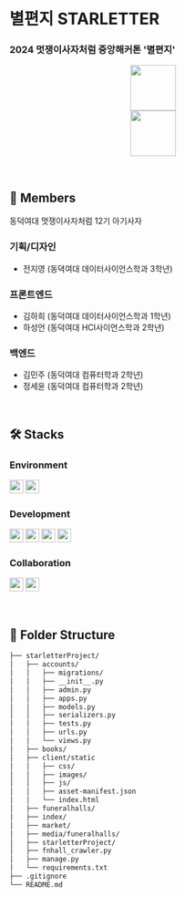 <br>
<br>

# 별편지 STARLETTER
### 2024 멋쟁이사자처럼 중앙해커톤 '별편지'  

<p align=center>
<img src="https://github.com/user-attachments/assets/b802d4a2-dfcd-4d41-8ab8-19b0201655fd" height=80> 
<br> <img src="https://github.com/user-attachments/assets/ba755cda-d2ac-41b4-9d26-31e549ee0cd7" height=80> 
</p>


<br>

## 👥 Members
동덕여대 멋쟁이사자처럼 12기 아기사자 

### 기획/디자인
- 전지영 (동뎍여대 데이터사이언스학과 3학년)
### 프론트엔드
- 김하희 (동덕여대 데이터사이언스학과 1학년)
- 하성언 (동덕여대 HCI사이언스학과 2학년)
### 백엔드
- 김민주 (동덕여대 컴퓨터학과 2학년)
- 정세윤 (동덕여대 컴퓨터학과 2학년)

<br>

## 🛠️ Stacks
### Environment 
<img height=24 src="https://img.shields.io/badge/Visual_Studio_Code-0078D4?style=flat&logo=visual%20studio%20code&logoColor=white"> <img height=24 src="https://img.shields.io/badge/Figma-F24E1E?style=flat&logo=figma&logoColor=white">

### Development 
<img height=24 src="https://img.shields.io/badge/Python-3776AB?style=flat&logo=python&logoColor=white"> <img height=24 src="https://img.shields.io/badge/Django-092E20?style=flat&logo=django&logoColor=white"> 
<img height=24 src="https://img.shields.io/badge/JavaScript-F7DF1E?style=flat&logo=JavaScript&logoColor=black"> <img height=24 src="https://img.shields.io/badge/React-20232A?style=flat&logo=react&logoColor=61DAFB"> 

### Collaboration
<img height=24 src="https://img.shields.io/badge/Notion-000000?style=flat&logo=notion&logoColor=white"/> <img height=24 src="https://img.shields.io/badge/Discord-7289DA?style=flat&logo=discord&logoColor=white"/>

<br>

## 📂 Folder Structure
```bash
├── starletterProject/
│   ├── accounts/
│   │   ├── migrations/
│   │   ├── __init__.py
│   │   ├── admin.py
│   │   ├── apps.py
│   │   ├── models.py
│   │   ├── serializers.py
│   │   ├── tests.py
│   │   ├── urls.py
│   │   └── views.py
│   ├── books/
│   ├── client/static
│   │   ├── css/
│   │   ├── images/
│   │   ├── js/
│   │   ├── asset-manifest.json
│   │   └── index.html
│   ├── funeralhalls/
│   ├── index/
│   ├── market/
│   ├── media/funeralhalls/
│   ├── starletterProject/
│   ├── fnhall_crawler.py
│   ├── manage.py
│   └── requirements.txt
├── .gitignore
└── README.md
```